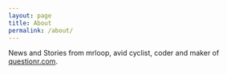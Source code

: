 ```yaml
---
layout: page
title: About
permalink: /about/
---
```


News and Stories from mrloop, avid cyclist, coder and maker of [questionr.com](https://quesitonr.com).

